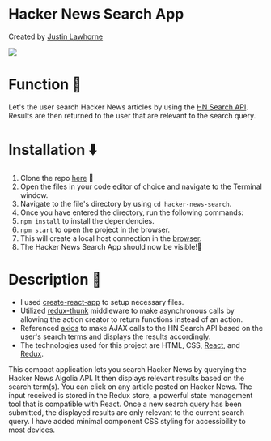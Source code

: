 # Hacker News Search App
Created by [Justin Lawhorne](https://github.com/uavsystems434)

![](/public/app_record.gif)
# Function :iphone:
Let's the user search Hacker News articles by using the [HN Search API](https://hn.algolia.com/api). Results are then returned to the user that are relevant to the search query.

# Installation :arrow_down:
1.	Clone the repo [here](https://github.com/uavsystems434/Hacker-News-Search.git) :link:
2.	Open  the files in your code editor of choice and navigate  to the Terminal window.
3.	Navigate to the file's directory by using ```cd hacker-news-search```.
3.	Once you have entered the directory, run the following commands:
4.	```npm install``` to install the dependencies. 
5.	```npm start``` to open the project in the browser.
5.	This will create a local host connection in the [browser](http://locahost:3000).
6.	The Hacker News Search App should now be visible!:tada:

# Description :memo:
* I used [create-react-app](https://github.com/facebook/create-react-app) to setup necessary files.
* Utilized [redux-thunk](https://github.com/reduxjs/redux-thunk) middleware to make asynchronous calls by allowing the action creator to return functions instead of an action. 
* Referenced [axios](https://github.com/axios/axios) to make AJAX calls to the HN Search API based on the user's search terms and displays the results accordingly.
* The technologies used for this project are HTML, CSS, [React](https://reactjs.org/docs/getting-started.html), and [Redux](https://redux.js.org/).

This compact application lets you search  Hacker News by querying the Hacker News Algolia API. It then displays relevant results based on the search term(s). You can click on any article posted on Hacker News. The input received is stored in the Redux store, a powerful state management tool that is compatible with React. Once a new search query has been submitted, the displayed results are only relevant to the current search query. I have added minimal component CSS styling for accessibility to most devices.
